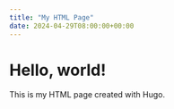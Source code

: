 ```yaml
---
title: "My HTML Page"
date: 2024-04-29T08:00:00+00:00
---
```


<!DOCTYPE html>
<html lang="en">
<head>
    <meta charset="UTF-8">
    <meta name="viewport" content="width=device-width, initial-scale=1.0">
    <title>My HTML Page</title>
</head>
<body>
    <h1>Hello, world!</h1>
    <p>This is my HTML page created with Hugo.</p>
</body>
</html>
